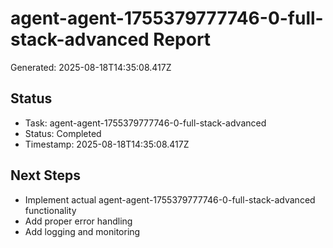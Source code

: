 # agent-agent-1755379777746-0-full-stack-advanced Report

Generated: 2025-08-18T14:35:08.417Z

## Status
- Task: agent-agent-1755379777746-0-full-stack-advanced
- Status: Completed
- Timestamp: 2025-08-18T14:35:08.417Z

## Next Steps
- Implement actual agent-agent-1755379777746-0-full-stack-advanced functionality
- Add proper error handling
- Add logging and monitoring
